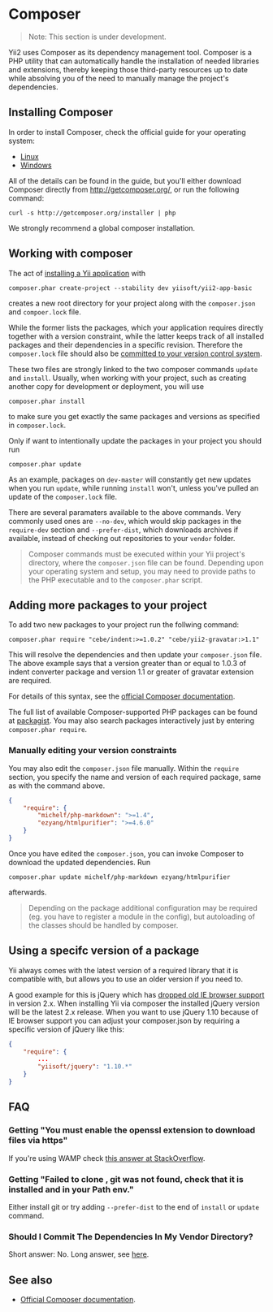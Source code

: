 Composer
========

> Note: This section is under development.

Yii2 uses Composer as its dependency management tool. Composer is a PHP utility that can automatically handle the installation of needed libraries and
extensions, thereby keeping those third-party resources up to date while absolving you of the need to manually manage the project's dependencies.

Installing Composer
-------------------

In order to install Composer, check the official guide for your operating system:

* [Linux](http://getcomposer.org/doc/00-intro.md#installation-nix)
* [Windows](http://getcomposer.org/doc/00-intro.md#installation-windows)

All of the details can be found in the guide, but you'll either download Composer directly from <http://getcomposer.org/>, or run the following command:

```
curl -s http://getcomposer.org/installer | php
```

We strongly recommend a global composer installation.

Working with composer
---------------------

The act of [installing a Yii application](installation.md) with 

```
composer.phar create-project --stability dev yiisoft/yii2-app-basic
``` 

creates a new root directory for your project along with the `composer.json` and `compoer.lock` file.

While the former lists the packages, which your application requires directly together with a version constraint, while the latter keeps track of all installed packages and their dependencies in a specific revision. Therefore the `composer.lock` file should also be [committed to your version control system](https://getcomposer.org/doc/01-basic-usage.md#composer-lock-the-lock-file).

These two files are strongly linked to the two composer commands `update` and `install`.
Usually, when working with your project, such as creating another copy for development or deployment, you will use 

```
composer.phar install
```

to make sure you get exactly the same packages and versions as specified in `composer.lock`. 

Only if want to intentionally update the packages in your project you should run 

```
composer.phar update
```

As an example, packages on `dev-master` will constantly get new updates when you run `update`, while running `install` won't, unless you've pulled an update of the `composer.lock` file.

There are several paramaters available to the above commands. Very commonly used ones are `--no-dev`, which would skip packages in the `require-dev` section and `--prefer-dist`, which downloads archives if available, instead of checking out repositories to your `vendor` folder.

> Composer commands must be executed within your Yii project's directory, where the `composer.json` file can be found.
Depending upon your operating system and setup, you may need to provide paths to the PHP executable and
to the `composer.phar` script.


Adding more packages to your project
------------------------------------

To add two new packages to your project run the follwing command:

```
composer.phar require "cebe/indent:>=1.0.2" "cebe/yii2-gravatar:>1.1"
```

This will resolve the dependencies and then update your `composer.json` file.
The above example says that a version greater than or equal to 1.0.3 of indent converter package 
and version 1.1 or greater of gravatar extension are required.

For details of this syntax, see the [official Composer documentation](https://getcomposer.org/doc/01-basic-usage.md#package-versions).

The full list of available Composer-supported PHP packages can be found at [packagist](http://packagist.org/). You may also search packages interactively just by entering `composer.phar require`.

### Manually editing your version constraints

You may also edit the `composer.json` file manually. Within the `require` section, you specify the name and version of each required package, same as with the command above.

```json
{
    "require": {
        "michelf/php-markdown": ">=1.4",
        "ezyang/htmlpurifier": ">=4.6.0"
    }
}
```

Once you have edited the `composer.json`, you can invoke Composer to download the updated dependencies. Run 

```
composer.phar update michelf/php-markdown ezyang/htmlpurifier
``` 

afterwards.

> Depending on the package additional configuration may be required (eg. you have to register a module in the config), but autoloading of the classes should be handled by composer.


Using a specifc version of a package
------------------------------------

Yii always comes with the latest version of a required library that it is compatible with, but allows you to use an older version if you need to.

A good example for this is jQuery which has [dropped old IE browser support](http://jquery.com/browser-support/) in version 2.x.
When installing Yii via composer the installed jQuery version will be the latest 2.x release. When you want to use jQuery 1.10
because of IE browser support you can adjust your composer.json by requiring a specific version of jQuery like this:

```json
{
    "require": {
        ...
        "yiisoft/jquery": "1.10.*"
    }
}
```


FAQ
---

### Getting "You must enable the openssl extension to download files via https"

If you're using WAMP check [this answer at StackOverflow](http://stackoverflow.com/a/14265815/1106908).

### Getting "Failed to clone <URL here>, git was not found, check that it is installed and in your Path env."

Either install git or try adding `--prefer-dist` to the end of `install` or `update` command.

### Should I Commit The Dependencies In My Vendor Directory?

Short answer: No. Long answer, see [here](https://getcomposer.org/doc/faqs/should-i-commit-the-dependencies-in-my-vendor-directory.md).


See also
--------

- [Official Composer documentation](http://getcomposer.org).
